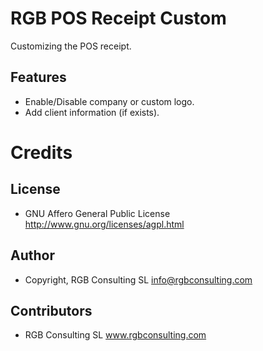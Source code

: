 RGB POS Receipt Custom
======================

Customizing the POS receipt.

Features
--------

* Enable/Disable company or custom logo.
* Add client information (if exists).


Credits
=======

License
-------

* GNU Affero General Public License
    http://www.gnu.org/licenses/agpl.html

Author
------

* Copyright, RGB Consulting SL 
    <info@rgbconsulting.com>

Contributors
------------

* RGB Consulting SL
    www.rgbconsulting.com
